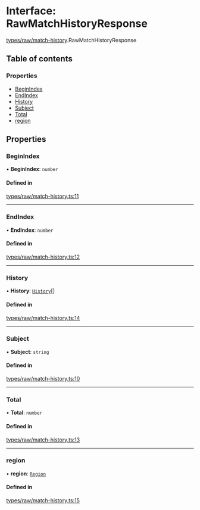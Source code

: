 # Interface: RawMatchHistoryResponse

[types/raw/match-history](../modules/types_raw_match_history.md).RawMatchHistoryResponse

## Table of contents

### Properties

- [BeginIndex](types_raw_match_history.RawMatchHistoryResponse.md#beginindex)
- [EndIndex](types_raw_match_history.RawMatchHistoryResponse.md#endindex)
- [History](types_raw_match_history.RawMatchHistoryResponse.md#history)
- [Subject](types_raw_match_history.RawMatchHistoryResponse.md#subject)
- [Total](types_raw_match_history.RawMatchHistoryResponse.md#total)
- [region](types_raw_match_history.RawMatchHistoryResponse.md#region)

## Properties

### BeginIndex

• **BeginIndex**: `number`

#### Defined in

[types/raw/match-history.ts:11](https://github.com/jameslinimk/unofficial-valorant-api/blob/317491a/package/src/types/raw/match-history.ts#L11)

___

### EndIndex

• **EndIndex**: `number`

#### Defined in

[types/raw/match-history.ts:12](https://github.com/jameslinimk/unofficial-valorant-api/blob/317491a/package/src/types/raw/match-history.ts#L12)

___

### History

• **History**: [`History`](types_raw_match_history.History.md)[]

#### Defined in

[types/raw/match-history.ts:14](https://github.com/jameslinimk/unofficial-valorant-api/blob/317491a/package/src/types/raw/match-history.ts#L14)

___

### Subject

• **Subject**: `string`

#### Defined in

[types/raw/match-history.ts:10](https://github.com/jameslinimk/unofficial-valorant-api/blob/317491a/package/src/types/raw/match-history.ts#L10)

___

### Total

• **Total**: `number`

#### Defined in

[types/raw/match-history.ts:13](https://github.com/jameslinimk/unofficial-valorant-api/blob/317491a/package/src/types/raw/match-history.ts#L13)

___

### region

• **region**: [`Region`](../modules/types_general.md#region)

#### Defined in

[types/raw/match-history.ts:15](https://github.com/jameslinimk/unofficial-valorant-api/blob/317491a/package/src/types/raw/match-history.ts#L15)
